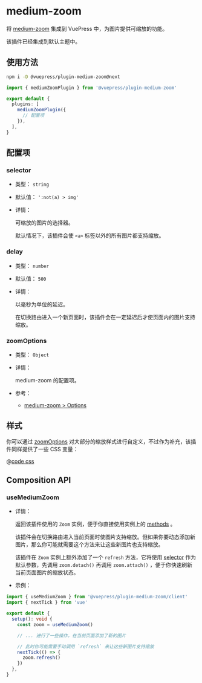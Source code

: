 # medium-zoom

<NpmBadge package="@vuepress/plugin-medium-zoom" />

将 [medium-zoom](https://github.com/francoischalifour/medium-zoom#readme) 集成到 VuePress 中，为图片提供可缩放的功能。

该插件已经集成到默认主题中。

## 使用方法

```bash
npm i -D @vuepress/plugin-medium-zoom@next
```

```ts
import { mediumZoomPlugin } from '@vuepress/plugin-medium-zoom'

export default {
  plugins: [
    mediumZoomPlugin({
      // 配置项
    }),
  ],
}
```

## 配置项

### selector

- 类型： `string`

- 默认值： `':not(a) > img'`

- 详情：

  可缩放的图片的选择器。

  默认情况下，该插件会使 `<a>` 标签以外的所有图片都支持缩放。

### delay

- 类型： `number`

- 默认值： `500`

- 详情：

  以毫秒为单位的延迟。

  在切换路由进入一个新页面时，该插件会在一定延迟后才使页面内的图片支持缩放。

### zoomOptions

- 类型： `Object`

- 详情：

  medium-zoom 的配置项。

- 参考：
  - [medium-zoom > Options](https://github.com/francoischalifour/medium-zoom#options)

## 样式

你可以通过 [zoomOptions](#zoomoptions) 对大部分的缩放样式进行自定义，不过作为补充，该插件同样提供了一些 CSS 变量：

@[code css](@vuepress/plugin-medium-zoom/src/client/styles/vars.css)

## Composition API

### useMediumZoom

- 详情：

  返回该插件使用的 `Zoom` 实例，便于你直接使用实例上的 [methods](https://github.com/francoischalifour/medium-zoom#methods) 。

  该插件会在切换路由进入当前页面时使图片支持缩放。但如果你要动态添加新图片，那么你可能就需要这个方法来让这些新图片也支持缩放。

  该插件在 `Zoom` 实例上额外添加了一个 `refresh` 方法，它将使用 [selector](#selector) 作为默认参数，先调用 `zoom.detach()` 再调用 `zoom.attach()` ，便于你快速刷新当前页面图片的缩放状态。

- 示例：

```ts
import { useMediumZoom } from '@vuepress/plugin-medium-zoom/client'
import { nextTick } from 'vue'

export default {
  setup(): void {
    const zoom = useMediumZoom()

    // ... 进行了一些操作，在当前页面添加了新的图片

    // 此时你可能需要手动调用 `refresh` 来让这些新图片支持缩放
    nextTick(() => {
      zoom.refresh()
    })
  },
}
```
